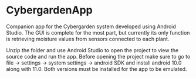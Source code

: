 # CybergardenApp
Companion app for the Cybergarden system developed using Android Studio. The GUI is complete for the most part, but currently its only function is retrieving moisture values from
sensors connected to each plant.

Unzip the folder and use Android Studio to open the project to view the source code and run the app. Before opening the project make sure to go to file -> settings -> system
settings -> android SDK and install android 10.0 along with 11.0. Both versions must be installed for the app to be emulated.
